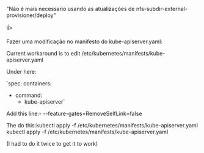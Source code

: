 "Não é mais necessario usando as atualizações de nfs-subdir-external-provisioner/deploy"

👍

Fazer uma modificação no manifesto do kube-apiserver.yaml:


Current workaround is to edit /etc/kubernetes/manifests/kube-apiserver.yaml

Under here:

`spec:
  containers:
  - command:
    - kube-apiserver`

Add this line:- --feature-gates=RemoveSelfLink=false

The do this:kubectl apply -f /etc/kubernetes/manifests/kube-apiserver.yaml
            kubectl apply -f /etc/kubernetes/manifests/kube-apiserver.yaml

(I had to do it twice to get it to work)
